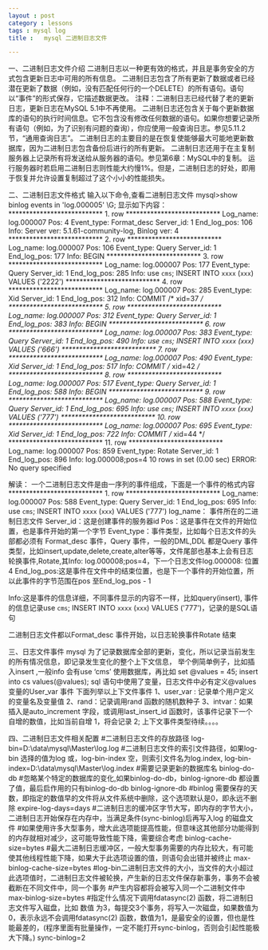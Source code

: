 ```yaml
---
layout : post
category : lessons
tags : mysql log
title :   mysql 二进制日志文件

---
```


一、二进制日志文件介绍
	二进制日志以一种更有效的格式，并且是事务安全的方式包含更新日志中可用的所有信息。
	二进制日志包含了所有更新了数据或者已经潜在更新了数据（例如，没有匹配任何行的一个DELETE）的所有语句。语句以“事件”的形式保存，它描述数据更改。
	注释：二进制日志已经代替了老的更新日志，更新日志在MySQL 5.1中不再使用。
	二进制日志还包含关于每个更新数据库的语句的执行时间信息。它不包含没有修改任何数据的语句。如果你想要记录所有语句（例如，为了识别有问题的查询），你应使用一般查询日志。参见5.11.2节，“通用查询日志”。
	二进制日志的主要目的是在恢复使能够最大可能地更新数据库，因为二进制日志包含备份后进行的所有更新。
	二进制日志还用于在主复制服务器上记录所有将发送给从服务器的语句。参见第6章：MySQL中的复制。
	运行服务器时若启用二进制日志则性能大约慢1%。但是，二进制日志的好处，即用于恢复并允许设置复制超过了这个小小的性能损失。
 
二、二进制日志文件格式
  输入以下命令,查看二进制日志文件
  mysql>show binlog events in 'log.000005'  \G;
  显示如下内容：
  *************************** 1. row ***************************
     Log_name: log.000007
          Pos: 4
   Event_type: Format_desc
    Server_id: 1
  End_log_pos: 106
         Info: Server ver: 5.1.61-community-log, Binlog ver: 4
  *************************** 2. row ***************************
     Log_name: log.000007
          Pos: 106
   Event_type: Query
    Server_id: 1
  End_log_pos: 177
         Info: BEGIN
  *************************** 3. row ***************************
     Log_name: log.000007
          Pos: 177
   Event_type: Query
    Server_id: 1
  End_log_pos: 285
         Info: use `cms`; INSERT INTO `xxxx` (`xxx`) VALUES ('2222')
  *************************** 4. row ***************************
     Log_name: log.000007
          Pos: 285
   Event_type: Xid
    Server_id: 1
  End_log_pos: 312
         Info: COMMIT /* xid=37 */
  *************************** 5. row ***************************
     Log_name: log.000007
          Pos: 312
   Event_type: Query
    Server_id: 1
  End_log_pos: 383
         Info: BEGIN
  *************************** 6. row ***************************
     Log_name: log.000007
          Pos: 383
   Event_type: Query
    Server_id: 1
  End_log_pos: 490
         Info: use `cms`; INSERT INTO `xxxx` (`xxx`) VALUES ('666')
  *************************** 7. row ***************************
     Log_name: log.000007
          Pos: 490
   Event_type: Xid
    Server_id: 1
  End_log_pos: 517
         Info: COMMIT /* xid=42 */
  *************************** 8. row ***************************
     Log_name: log.000007
          Pos: 517
   Event_type: Query
    Server_id: 1
  End_log_pos: 588
         Info: BEGIN
  *************************** 9. row ***************************
     Log_name: log.000007
          Pos: 588
   Event_type: Query
    Server_id: 1
  End_log_pos: 695
         Info: use `cms`; INSERT INTO `xxxx` (`xxx`) VALUES ('777')
  *************************** 10. row ***************************
     Log_name: log.000007
          Pos: 695
   Event_type: Xid
    Server_id: 1
  End_log_pos: 722
         Info: COMMIT /* xid=44 */
  *************************** 11. row ***************************
    Log_name: log.000007
          Pos: 859
   Event_type: Rotate
    Server_id: 1
  End_log_pos: 896
         Info: log.000008;pos=4
  10 rows in set (0.00 sec)
  ERROR:
  No query specified
   
  解读：
  一个二进制日志文件是由一序列的事件组成，下面是一个事件的格式内容
  *************************** 1. row ***************************
     Log_name: log.000007
          Pos: 588
   Event_type: Query
    Server_id: 1
  End_log_pos: 695
         Info: use `cms`; INSERT INTO `xxxx` (`xxx`) VALUES ('777')
  log_name： 事件所在的二进制日志文件
  Server_id：这是创建事件的服务器id
  Pos：这是事件在文件的开始位置，也是事件开始的第一个字节
  Event_type：事件类型，比如每个日志文件的头部都必须有 Format_desc 事件，Query 事件，一般的DML,DDL 都是Query 事件类型，比如insert,update,delete,create,alter等等，文件尾部也基本上会有日志轮换事件,Rotate,其Info: log.000008;pos=4，下一个日志文件log.000008: 位置4
  End_log_pos:这是事件在文件中的结束位置，也是下一个事件的开始位置，所以此事件的字节范围在pos 至End_log_pos - 1

  Info:这是事件的信息详细，不同事件显示的内容不一样，比如query(insert), 事件的信息记录use `cms`; INSERT INTO `xxxx` (`xxx`) VALUES ('777')，记录的是SQL语句
   
  二进制日志文件都以Format_desc 事件开始，以日志轮换事件Rotate 结束
 
三、日志文件事件
  mysql 为了记录数据库全部的更新，变化，所以记录当前发生的所有情况信息，即记录发生变化的整个上下文信息，
  举个例简单例子，比如插入insert ,一般info 会有use ‘cms’ 使用数据库，再比如 set @values = 45; insert into cs values(@values);
  sql 语句中使用了变量，日志文件中必有定义@values 变量的User_var 事件
  下面列举以上下文件事件
  1、user_var : 记录单个用户定义的变量名及变量值
  2、rand：记录调用rand 函数的随机数种子
  3、intvar：如果插入是auto_increment 字段，或调用last_insert_id 函数时，该事件记录下一个自增的数值，比如当前自增 1，将会记录 2;
  上下文事件类型待续。。。。
 
四、二进制日志文件相关配置
  #二进制日志文件的存放路径
  log-bin=D:\data\mysql\Master\log.log 
  #二进制日志文件的索引文件路径，如果log-bin 选择的值为log 或，log-bin-index 空，则索引文件名为log.index,
  log-bin-index=D:\data\mysql\Master\log.index 
  #需要记录更新的数据库名
  binlog-do-db
  #忽略某个特定的数据库的变化,如果binlog-do-db，binlog-ignore-db  都设置了值，最后启作用的只有binlog-do-db
  binlog-ignore-db 
  #binlog 需要保存的天数，即指定的数值早的文件将从文件系统中删除，这个选项默认是0，即永远不删除
  expire-log-days=days
  #二进制日志的缓冲区字节大写，即内存的字节大小，二进制日志开始保存在内存中，当满足条件(sync-binlog)后再写入log 的磁盘文件
  #如果使用许多大型事务，增大此选项能提高性能，但意味这其他部分功能得到的内存就相对减少，这可能导致性能下降，需要综合考虑
  binlog-cache-size=bytes
  #最大二进制日志缓冲区，一般大型事务需要的内存比较大，有可能使其他线程性能下降，如果大于此选项设置的值，则语句会出错并被终止
  max-binlog-cache-size=bytes
  #log-bin二进制日志文件的大小，当文件的大小超过此选项值时，二进制日志文件被轮换，产生新的日志文件保存新事务，事务不会被截断在不同文件中，同一个事务
  #产生内容都将会被写入同一个二进制文件中
  max-binlog-size=bytes
  #指定什么情况下调用fdatasync(2) 函数，将二进制日志文件写入磁盘，比如 数值 为3，每提交3个事务，将写入一次磁盘，如果数值为0，表示永远不会调用fdatasync(2) 函数，数值为1，是最安全的设置，但也是性能最差的，(程序里面有批量操作，一定不能打开sync-binlog，否则会引起性能极大下降。)
  sync-binlog=2
	



